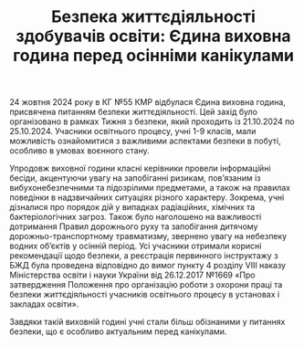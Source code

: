 ﻿---
title: "Безпека життєдіяльності здобувачів освіти: Єдина виховна година перед осінніми канікулами"
---

24 жовтня 2024 року в КГ №55 КМР відбулася Єдина виховна година, присвячена питанням безпеки життєдіяльності. Цей захід було організовано в рамках Тижня з безпеки, який проходить із 21.10.2024 по 25.10.2024. Учасники освітнього процесу, учні 1-9 класів, мали можливість ознайомитися з важливими аспектами безпеки в побуті, особливо в умовах воєнного стану.

Упродовж виховної години класні керівники провели інформаційні бесіди, акцентуючи увагу на запобіганні ризикам, пов’язаним із вибухонебезпечними та підозрілими предметами, а також на правилах поведінки в надзвичайних ситуаціях різного характеру. Зокрема, учні дізналися про порядок дій у випадках радіаційних, хімічних та бактеріологічних загроз. Також було наголошено на важливості дотримання Правил дорожнього руху та запобігання дитячому дорожньо-транспортному травматизму, звернено увагу на небезпеку водних об’єктів у осінній період. Усі учасники отримали корисні рекомендації щодо безпеки, а реєстрація первинного інструктажу з БЖД була проведена відповідно до вимог пункту 4 розділу VІІІ наказу Міністерства освіти і науки України від 26.12.2017 №1669 «Про затвердження Положення про організацію роботи з охорони праці та безпеки життєдіяльності учасників освітнього процесу в установах і закладах освіти».

Завдяки такій виховній годині учні стали більш обізнаними у питаннях безпеки, що є особливо актуальним перед канікулами.

<slideshow />
